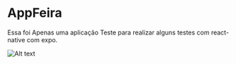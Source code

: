 # AppFeira
Essa foi Apenas uma aplicação Teste para realizar alguns testes com react-native com expo.

![Alt text](http://full/path/to/img.jpg "Optional title")
